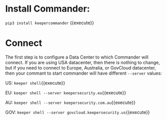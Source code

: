 
# Install Commander:

`pip3 install keepercommander` {{execute}}

# Connect

The first step is to configure a Data Center to which Commander will connect. If you are using USA datacenter, then there is nothing to change, but if you need to connect to Europe, Australia, or GovCloud datacenter, then your commant to start commander will have different `--server` values:

US:  `keeper shell`{{execute}}

EU:  `keeper shell --server keepersecurity.eu`{{execute}}

AU:  `keeper shell --server keepersecurity.com.au`{{execute}}

GOV: `keeper shell --server govcloud.keepersecurity.us`{{execute}}
